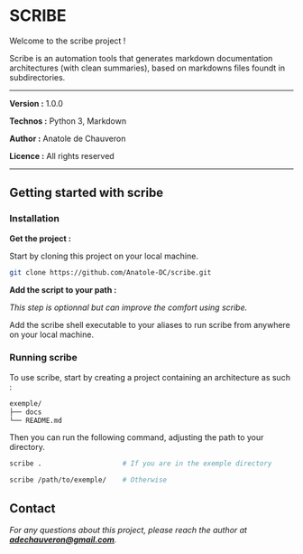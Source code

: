 <h1 text="center">SCRIBE</h1>

Welcome to the scribe project !

Scribe is an automation tools that generates markdown documentation architectures (with clean summaries), based on markdowns files foundt in subdirectories.

___

**Version :** 1.0.0

**Technos :** Python 3, Markdown

**Author :** Anatole de Chauveron

**Licence :** All rights reserved

___

## Getting started with scribe

### Installation

**Get the project :**

Start by cloning this project on your local machine.

```bash
git clone https://github.com/Anatole-DC/scribe.git
```

**Add the script to your path :**

_This step is optionnal but can improve the comfort using scribe._

Add the scribe shell executable to your aliases to run scribe from anywhere on your local machine.

### Running scribe

To use scribe, start by creating a project containing an architecture as such :

```bash
exemple/
├── docs
└── README.md
```

Then you can run the following command, adjusting the path to your directory.

```bash
scribe .                    # If you are in the exemple directory

scribe /path/to/exemple/    # Otherwise
```

## Contact

_For any questions about this project, please reach the author at **adechauveron@gmail.com**._
